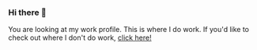 ### Hi there 👋

You are looking at my work profile. This is where I do work. If you'd like to check out where I don't do work, [click here!](https://github.com/catmandrew)

<!--
**truckerDrew/truckerDrew** is a ✨ _special_ ✨ repository because its `README.md` (this file) appears on your GitHub profile.

Here are some ideas to get you started:

- 🔭 I’m currently working on ...
- 🌱 I’m currently learning ...
- 👯 I’m looking to collaborate on ...
- 🤔 I’m looking for help with ...
- 💬 Ask me about ...
- 📫 How to reach me: ...
- 😄 Pronouns: ...
- ⚡ Fun fact: ...
-->
